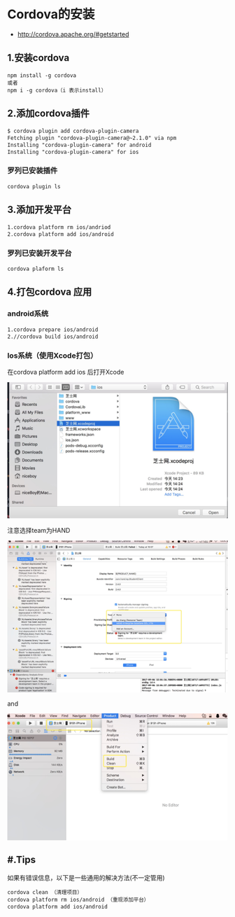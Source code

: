 # Cordova的安装

- <http://cordova.apache.org/#getstarted>

## 1.安装cordova

```
npm install -g cordova
或者
npm i -g cordova（i 表示install）
```

## 2.添加cordova插件

```
$ cordova plugin add cordova-plugin-camera
Fetching plugin "cordova-plugin-camera@~2.1.0" via npm
Installing "cordova-plugin-camera" for android
Installing "cordova-plugin-camera" for ios
```

### 罗列已安装插件

```
cordova plugin ls
```

## 3.添加开发平台

```
1.cordova platform rm ios/andriod
2.cordova platform add ios/android
```

### 罗列已安装开发平台

```
cordova plaform ls
```

## 4.打包cordova 应用

### android系统

```
1.cordova prepare ios/android
2.//cordova build ios/android
```

### Ios系统（使用Xcode打包）

在cordova platform add ios 后打开Xcode

![](../static/images/tools/Xcode1.png)

注意选择team为HAND

![](../static/images/tools/Xcode3.png)

and

![](../static/images/tools/Xcode2.png)

## #.Tips

如果有错误信息，以下是一些通用的解决方法(不一定管用)

```
cordova clean （清理项目）
cordova platform rm ios/android （重现添加平台）
cordova platform add ios/android
```
